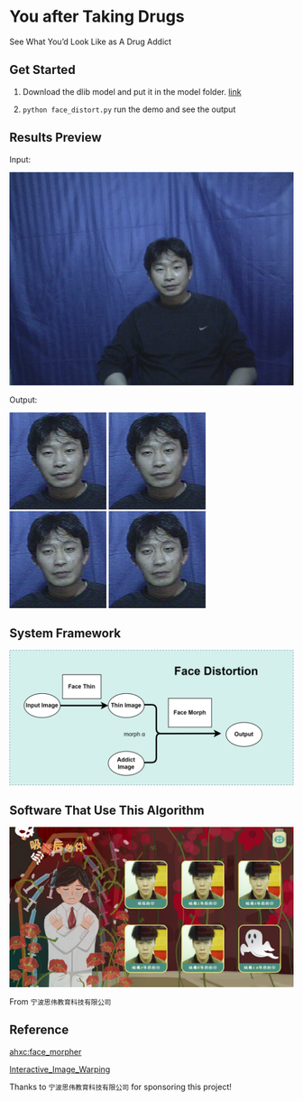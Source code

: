 # You after Taking Drugs

See What You’d Look Like as A Drug Addict

## Get Started

1. Download the dlib model and put it in the model folder. [link](http://dlib.net/files/shape_predictor_68_face_landmarks.dat.bz2)

2. `python face_distort.py` run the demo and see the output

## Results Preview

Input:

![image](resources/customer2.png)

Output:

![image](resources/merge.png)
![image](resources/merge2.png)
![image](resources/merge3.png)
![image](resources/merge4.png)

## System Framework

![image](resources/face_distort_algorithm%20-%20en.png)

## Software That Use This Algorithm

![image](resources/software.png)

From `宁波思伟教育科技有限公司`

## Reference

[ahxc:face_morpher](https://github.com/ahxc/face_morpher)

[Interactive_Image_Warping](http://www.gson.org/thesis/warping-thesis.pdf)

Thanks to `宁波思伟教育科技有限公司` for sponsoring this project!
